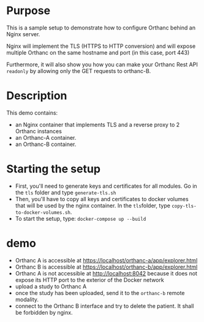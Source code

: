 # Purpose

This is a sample setup to demonstrate how to configure Orthanc behind an Nginx server.

Nginx will implement the TLS (HTTPS to HTTP conversion) and will expose multiple Orthanc 
on the same hostname and port (in this case, port 443)

Furthermore, it will also show you how you can make your Orthanc Rest API `readonly` by 
allowing only the GET requests to orthanc-B.

# Description

This demo contains:

- an Nginx container that implements TLS and a reverse proxy to 2 Orthanc instances
- an Orthanc-A container.
- an Orthanc-B container.

# Starting the setup

- First, you'll need to generate keys and certificates for all modules.  Go in the `tls` folder and type `generate-tls.sh`
- Then, you'll have to copy all keys and certificates to docker volumes that will be used by the nginx container.  In the `tls`folder, type `copy-tls-to-docker-volumes.sh`.
- To start the setup, type: `docker-compose up --build`

# demo

- Orthanc A is accessible at [https://localhost/orthanc-a/app/explorer.html](https://localhost/orthanc-a/app/explorer.html)
- Orthanc B is accessible at [https://localhost/orthanc-b/app/explorer.html](https://localhost/orthanc-b/app/explorer.html)
- Orthanc A is not accessible at [http://localhost:8042](http://localhost:8042) because it does not expose its HTTP port to the exterior of the 
  Docker network
- upload a study to Orthanc A
- once the study has been uploaded, send it to the `orthanc-b` remote modality.
- connect to the Orthanc B interface and try to delete the patient. It shall be forbidden by nginx.
